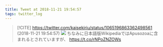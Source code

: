 ```yaml
---
title: Tweet at 2018-11-21 19:54:57
tags: twitter_log
---
```


> [!CITE] https://twitter.com/kaisekiriu/status/1065196863362498561 (2018-11-21 19:54:57)
> ![](https://twitter.com/kaisekiriu/status/1065196863362498561)
> ちなみに日本語版WikipediaではApusozoaに含まれるとされていますが、
> https://t.co/rNPoZNZOWs
